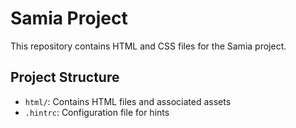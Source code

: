 # Samia Project

This repository contains HTML and CSS files for the Samia project.

## Project Structure
- `html/`: Contains HTML files and associated assets
- `.hintrc`: Configuration file for hints
